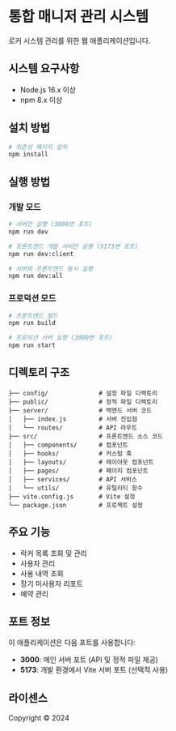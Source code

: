 # 통합 매니저 관리 시스템

로커 시스템 관리를 위한 웹 애플리케이션입니다.

## 시스템 요구사항

- Node.js 16.x 이상
- npm 8.x 이상

## 설치 방법

```bash
# 의존성 패키지 설치
npm install
```

## 실행 방법

### 개발 모드

```bash
# 서버만 실행 (3000번 포트)
npm run dev

# 프론트엔드 개발 서버만 실행 (5173번 포트)
npm run dev:client

# 서버와 프론트엔드 동시 실행
npm run dev:all
```

### 프로덕션 모드

```bash
# 프론트엔드 빌드
npm run build

# 프로덕션 서버 실행 (3000번 포트)
npm run start
```

## 디렉토리 구조

```
├── config/              # 설정 파일 디렉토리
├── public/              # 정적 파일 디렉토리
├── server/              # 백엔드 서버 코드
│   ├── index.js         # 서버 진입점
│   └── routes/          # API 라우트
├── src/                 # 프론트엔드 소스 코드
│   ├── components/      # 컴포넌트
│   ├── hooks/           # 커스텀 훅
│   ├── layouts/         # 레이아웃 컴포넌트
│   ├── pages/           # 페이지 컴포넌트
│   ├── services/        # API 서비스
│   └── utils/           # 유틸리티 함수
├── vite.config.js       # Vite 설정
└── package.json         # 프로젝트 설정
```

## 주요 기능

- 락커 목록 조회 및 관리
- 사용자 관리
- 사용 내역 조회
- 장기 미사용자 리포트
- 예약 관리

## 포트 정보

이 애플리케이션은 다음 포트를 사용합니다:

- **3000**: 메인 서버 포트 (API 및 정적 파일 제공)
- **5173**: 개발 환경에서 Vite 서버 포트 (선택적 사용)

## 라이센스

Copyright © 2024
